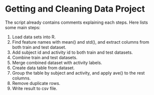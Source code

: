 Getting and Cleaning Data Project
===========
The script already contains comments explaining each steps. Here lists some main steps:
1. Load data sets into R.
2. Find feature names with mean() and std(), and extract columns from both train and test dataset.
3. Add subject id and activity id to both train and test datasets.
4. Combine train and test datasets.
5. Merge combined dataset with activity labels. 
6. Create data table from dataset.
7. Group the table by subject and activity, and apply ave() to the rest columns.
8. Remove duplicate rows.
9. Write result to csv file.